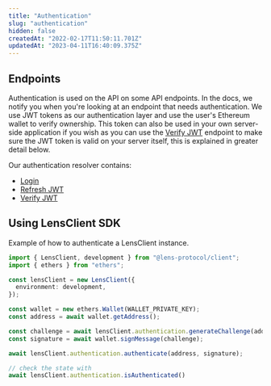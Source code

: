 ```yaml
---
title: "Authentication"
slug: "authentication"
hidden: false
createdAt: "2022-02-17T11:50:11.701Z"
updatedAt: "2023-04-11T16:40:09.375Z"
---
```

## Endpoints

Authentication is used on the API on some API endpoints. In the docs, we notify you when you're looking at an endpoint that needs authentication. We use JWT tokens as our authentication layer and use the user's Ethereum wallet to verify ownership. This token can also be used in your own server-side application if you wish as you can use the [Verify JWT](doc:verify-jwt) endpoint to make sure the JWT token is valid on your server itself, this is explained in greater detail below.

Our authentication resolver contains:

- [Login](doc:login) 
- [Refresh JWT](doc:refresh-jwt) 
- [Verify JWT](doc:verify-jwt)

### 

### 

## Using LensClient SDK

Example of how to authenticate a LensClient instance. 

```typescript TypeScript
import { LensClient, development } from "@lens-protocol/client";
import { ethers } from "ethers";

const lensClient = new LensClient({
  environment: development,
});

const wallet = new ethers.Wallet(WALLET_PRIVATE_KEY);
const address = await wallet.getAddress();

const challenge = await lensClient.authentication.generateChallenge(address);
const signature = await wallet.signMessage(challenge);

await lensClient.authentication.authenticate(address, signature);

// check the state with
await lensClient.authentication.isAuthenticated()
```